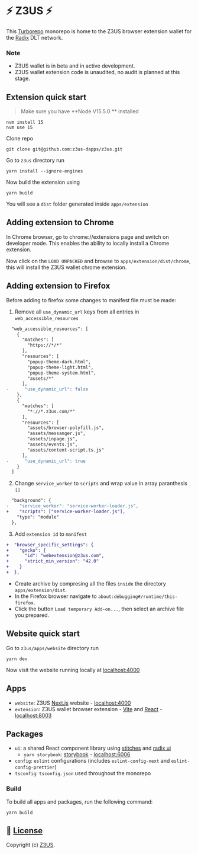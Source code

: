 # ⚡ Z3US ⚡

This [Turborepo](https://turborepo.org/) monorepo is home to the Z3US browser extension wallet for the [Radix](https://www.radixdlt.com/) DLT network.

### Note

- Z3US wallet is in beta and in active development.
- Z3US wallet extension code is unaudited, no audit is planned at this stage.

## Extension quick start

> Make sure you have **Node V15.5.0 ** installed

```
nvm install 15
nvm use 15
```

Clone repo

```
git clone git@github.com:z3us-dapps/z3us.git
```

Go to `z3us` directory run

```
yarn install --ignore-engines
```

Now build the extension using

```
yarn build
```

You will see a `dist` folder generated inside `apps/extension`

## Adding extension to Chrome

In Chrome browser, go to chrome://extensions page and switch on developer mode. This enables the ability to locally install a Chrome extension.

Now click on the `LOAD UNPACKED` and browse to `apps/extension/dist/chrome`, this will install the Z3US wallet chrome extension.

## Adding extension to Firefox

Before adding to firefox some changes to manifest file must be made:

1. Remove all `use_dynamic_url` keys from all entries in `web_accessible_resources`

```diff
  "web_accessible_resources": [
    {
      "matches": [
        "https://*/*"
      ],
      "resources": [
        "popup-theme-dark.html",
        "popup-theme-light.html",
        "popup-theme-system.html",
        "assets/*"
      ],
-      "use_dynamic_url": false
    },
    {
      "matches": [
        "*://*.z3us.com/*"
      ],
      "resources": [
        "assets/browser-polyfill.js",
        "assets/messanger.js",
        "assets/inpage.js",
        "assets/events.js",
        "assets/content-script.ts.js"
      ],
-      "use_dynamic_url": true
    }
  ]
```

2. Change `service_worker` to `scripts` and wrap value in array paranthesis `[]`

```diff
  "background": {
-    "service_worker": "service-worker-loader.js",
+    "scripts": ["service-worker-loader.js"],
    "type": "module"
  },
```

3. Add `extension id` to `manifest`
```diff
+  "browser_specific_settings": {
+    "gecko": {
+      "id": "webextension@z3us.com",
+      "strict_min_version": "42.0"
+    }
+  },  
```

- Create archive by compresing all the files `inside` the directory `apps/extension/dist`.
- In the Firefox browser navigate to `about:debugging#/runtime/this-firefox`.
- Click the button `Load temporary Add-on...`, then select an archive file you prepared.

## Website quick start

Go to `z3us/apps/website` directory run

```
yarn dev
```

Now visit the website running locally at [localhost:4000](http://localhost:4000)

## Apps

- `website`: Z3US [Next.js](https://nextjs.org) website - [localhost:4000](http://localhost:4000)
- `extension`: Z3US wallet browser extension - [Vite](https://vitejs.dev/) and [React](https://reactjs.org/) - [localhost:8003](http://localhost:8003)

## Packages

- `ui`: a shared React component library using [stitches](https://stitches.dev) and [radix ui](https://www.radix-ui.com/)
  - `yarn storybook`: [storybook](https://storybook.js.org) - [localhost:6006](http://localhost:6006)
- `config`: `eslint` configurations (includes `eslint-config-next` and `eslint-config-prettier`)
- `tsconfig`: `tsconfig.json` used throughout the monorepo

### Build

To build all apps and packages, run the following command:

```
yarn build
```

## 📜 [License](LICENSE)

Copyright (c) [Z3US](https://github.com/orgs/z3us-dapps/people?query=role%3Aowner).
